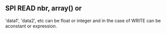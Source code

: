## SPI READ nbr, array() or

'data1', 'data2', etc can be float or integer and in the case of WRITE can be aconstant or expression.